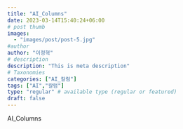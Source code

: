 ```yaml
---
title: "AI_Columns"
date: 2023-03-14T15:40:24+06:00
# post thumb
images:
  - "images/post/post-5.jpg"
#author
author: "이정혁"
# description
description: "This is meta description"
# Taxonomies
categories: ["AI_칼럼"]
tags: ["AI","칼럼"]
type: "regular" # available type (regular or featured)
draft: false
---
```


AI_Columns